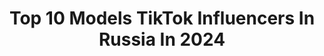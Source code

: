 ---
title: Top 10 Models TikTok Influencers In Russia In 2024
description: >-
  Find top models TikTok influencers in Russia in 2024. Most popular hashtags: #fyp #model #modeling.
platform: TikTok
hits: 34
text_top: Analyze the top-rated TikTok profiles on inBeat.
text_bottom: Our platform holds 34 TikTok influencers like this in Russia for you to connect with.
profiles:
  - username: "katrinhot"
    fullname: >-
      katrinhot
    bio: >-
      Blogger and Model 🍑 Все самое горячее в инсте🔥 All the hottest in my instagram
    location: "Russia"
    followers: 79900
    engagement: 920
    commentsToLikes: 0.084907
    id: ckbkvy7opriol0j23gn3hcqw9
    verified: false
    hashtags: "#desertcraft, #model, #sexymodel, #kiss"
  - username: "helen_yushkova"
    fullname: >-
      helen_yushkova
    bio: >-
      model 💔 creator 💎 Insta: Helen_yushkova ads@pzprod.ru
    location: "Russia"
    followers: 8433
    engagement: 813
    commentsToLikes: 0.029372
    id: cka6a5nurv4w30i78p5cblax4
    verified: false
    hashtags: "#aesthetic, #backstage, #moscow, #timelapse"
  - username: "lubanchic"
    fullname: >-
      любовь
    bio: >-
      I’m model from Vladivostok😍❤️
    location: "Russia"
    followers: 13600
    engagement: 707
    commentsToLikes: 0.035339
    id: cka6a5io8v3u50i78fabzxqaj
    verified: false
    hashtags: "#megadreams, #voiceeffects, #phiphiisland, #vladivostok"
  - username: "eliot_sugar"
    fullname: >-
      Eliot
    bio: >-
      🏙️Ростов-на-Дону🏙️ 📷Inst : Eliot_sugar📷 🌟M.A. : Success model management🌟
    location: "Russia"
    followers: 4378
    engagement: 1197
    commentsToLikes: 0.012462
    id: ckbqnjy2p8dw50j233pmhkmd3
    verified: false
    hashtags: "#model, #russianboy, #modelagency, #vogue"
  - username: "karinagoter"
    fullname: >-
      it.karina
    bio: >-
      Инста: litt.x 1️⃣9️⃣ years Model:sigma👸🏻 Пиар в инсту💣
    location: "Russia"
    followers: 441400
    engagement: 677
    commentsToLikes: 0.011303
    id: ckbkdkq4m3iop0j232v6x4ytj
    verified: false
    hashtags: ""
  - username: "natalee.007"
    fullname: >-
      Natasha
    bio: >-
      Dj/Model Natalee.007 Instagram (5,5M)
    location: "Russia"
    followers: 180100
    engagement: 563
    commentsToLikes: 0.013116
    id: cka0u3t8tsny00i782f7m6dn5
    verified: false
    hashtags: "#recommendations, #recomendation, #summer, #rec"
  - username: "anna_sopkalova"
    fullname: >-
      Anna Sopkalova
    bio: >-
      Model &Trainer 🏆Miss Talent of Miss Globe 👑Miss Best Body of Miss All Nations
    location: "Russia"
    followers: 17700
    engagement: 304
    commentsToLikes: 0.024730
    id: cka0q68yabgar0i78c7e0bwh0
    verified: false
    hashtags: "#merrychristmas, #baikal, #snowfun, #14"
  - username: "lisina15"
    fullname: >-
      Ekaterina Lisina
    bio: >-
      Tallest Professional Model (6’9) Follow my IG and YouTube
    location: "Russia"
    followers: 6600000
    engagement: 1001
    commentsToLikes: 0.006242
    id: ck8kg29gogpx30j78ybsj145p
    verified: true
    hashtags: "#heightdifference, #ladydimitrescu, #tallpeopleproblems, #fyp"
  - username: "viki_odintcova"
    fullname: >-
      Viki_odintcova
    bio: >-
      Model, TV-host Instagram : viki_odintcova 5.1M
    location: "Russia"
    followers: 114000
    engagement: 519
    commentsToLikes: 0.012941
    id: ckbagh00z8ejz0j23tj1jywcg
    verified: true
    hashtags: "#stayhome, #vikiodintcova"
  - username: "emrata_official"
    fullname: >-
      Emily Ratajkowski
    bio: >-
      model, actress, feminist, designer: https://l.instagram.com/?u=https%3A%2F%2Fpeo
    location: "Russia"
    followers: 7395
    engagement: 165
    commentsToLikes: 0.016802
    id: ckcejx6tkt0sp0j238dnbvd00
    verified: false
    hashtags: "#gm, #model, #mod, #emrata"
---